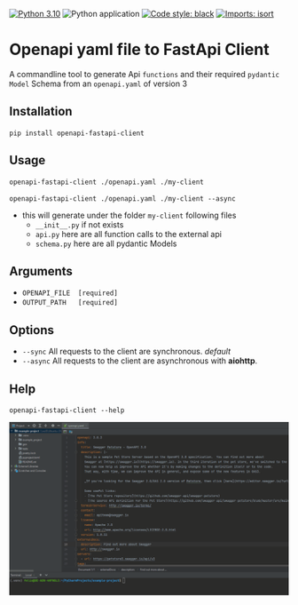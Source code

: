 [![Python 3.10](https://img.shields.io/badge/python-3.10-blue.svg)](https://www.python.org/downloads/release/python-3100/)
![Python application](https://github.com/FelixTheC/openapi-fastapi-client/workflows/Python%20application/badge.svg)
[![Code style: black](https://img.shields.io/badge/code%20style-black-000000.svg)](https://github.com/psf/black)
[![Imports: isort](https://img.shields.io/badge/%20imports-isort-%231674b1?style=flat&labelColor=ef8336)](https://pycqa.github.io/isort/)


# Openapi yaml file to FastApi Client
A commandline tool to generate Api `functions` and their required `pydantic Model` Schema from an `openapi.yaml` of version 3

## Installation
```shell
pip install openapi-fastapi-client
```

## Usage
```shell
openapi-fastapi-client ./openapi.yaml ./my-client
```
```shell
openapi-fastapi-client ./openapi.yaml ./my-client --async
```
- this will generate under the folder `my-client` following files
  - `__init__.py` if not exists
  - `api.py` here are all function calls to the external api
  - `schema.py` here are all pydantic Models
  

## Arguments
- `OPENAPI_FILE  [required]`
- `OUTPUT_PATH   [required]`

## Options
- `--sync`  All requests to the client are synchronous.  _default_
- `--async` All requests to the client are asynchronous with __aiohttp__.

## Help
```shell
openapi-fastapi-client --help
```

![](openapi-fastapi-client.gif)
